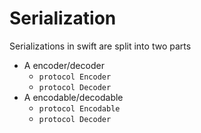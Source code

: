 # Serialization

Serializations in swift are split into two parts

- A encoder/decoder
  - `protocol Encoder`
  - `protocol Decoder`
- A encodable/decodable
  - `protocol Encodable`
  - `protocol Decoder`
